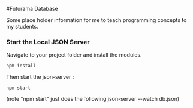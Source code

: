 #Futurama Database

Some place holder information for me to teach programming concepts to my students.

### Start the Local JSON Server

Navigate to your project folder and install the modules.

	npm install

Then start the json-server :
	
	npm start

(note "npm start" just does the following json-server --watch db.json)

